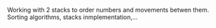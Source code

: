 Working with 2 stacks to order numbers and movements betwen them.
Sorting algorithms, stacks inmplementation,...  